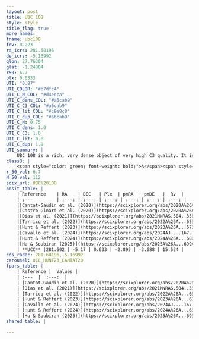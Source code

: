 ```yaml
---
layout: post
title: UBC 108
style: style
title_flag: true
more_names: 
fname: ubc108
fov: 0.223
ra_icrs: 281.60196
de_icrs: -5.16992
glon: 27.76304
glat: -1.24884
r50: 6.7
plx: 0.6333
UTI: "0.87"
UTI_COLOR: "#b7dfc4"
UTI_C_N_COL: "#d4edca"
UTI_C_dens_COL: "#a6cab9"
UTI_C_C3_COL: "#a6cab9"
UTI_C_lit_COL: "#c9e8c8"
UTI_C_dup_COL: "#a6cab9"
UTI_C_N: 0.75
UTI_C_dens: 1.0
UTI_C_C3: 1.0
UTI_C_lit: 0.8
UTI_C_dup: 1.0
UTI_summary: |
    UBC 108 is a rich, very dense object of very high C3 quality. It is well-studied in the literature.
class3: |
    <span style="color: green; font-weight: bold;">A</span><span style="color: green; font-weight: bold;">A</span>
r_50_val: 6.7
N_50_val: 112
scix_url: UBC%20108
posit_table: |
    | Reference    | RA    | DEC   | Plx  | pmRA  | pmDE   |  Rv  |
    | :---         | :---: | :---: | :---: | :---: | :---: | :---: |
    |[Cantat-Gaudin et al. (2020)](https://scixplorer.org/abs/2020A%26A...640A...1C) | 281.611 | -5.181 | 0.627 | -2.94 | -3.648 | -- |
    |[Castro-Ginard et al. (2020)](https://scixplorer.org/abs/2020A%26A...635A..45C) | 281.629 | -5.196 | 0.621 | -2.944 | -3.668 | -- |
    |[Dias et al. (2021)](https://scixplorer.org/abs/2021MNRAS.504..356D) | 281.622 | -5.183 | 0.625 | -2.939 | -3.652 | 16.328 |
    |[Tarricq et al. (2022)](https://scixplorer.org/abs/2022A%26A...659A..59T) | 281.654 | -5.148 | 0.624 | -2.888 | -3.699 | -- |
    |[Hunt & Reffert (2023)](https://scixplorer.org/abs/2023A%26A...673A.114H) | 281.597 | -5.18 | 0.623 | -2.868 | -3.652 | 15.324 |
    |[Cavallo et al. (2024)](https://scixplorer.org/abs/2024AJ....167...12C) | 281.616 | -5.187 | 0.626 | -- | -- | -- |
    |[Hunt & Reffert (2024)](https://scixplorer.org/abs/2024A%26A...686A..42H) | 281.597 | -5.18 | 0.623 | -2.868 | -3.652 | 15.324 |
    |[Hu & Soubiran (2025)](https://scixplorer.org/abs/2025A%26A...699A.246H) | 281.616 | -5.187 | -- | -- | -- | -- |
    | **UCC** |281.602 | -5.17 | 0.633 | -2.895 | -3.688 | 15.534 | 
cds_radec: 281.60196,-5.16992
carousel: UCC_HUNT23_CANTAT20
fpars_table: |
    | Reference |  Values |
    | :---  |  :---:  |
    | [Cantat-Gaudin et al. (2020)](https://scixplorer.org/abs/2020A%26A...640A...1C) | `AVNN=1.92, DMNN=11, AgeNN=8.87` |
    | [Dias et al. (2021)](https://scixplorer.org/abs/2021MNRAS.504..356D) | `Av=2.406, Dist=1524, logage=8.753, [Fe/H]=0.032` |
    | [Tarricq et al. (2022)](https://scixplorer.org/abs/2022A%26A...659A..59T) | `Dist=1498, logAgeNN=8.94` |
    | [Hunt & Reffert (2023)](https://scixplorer.org/abs/2023A%26A...673A.114H) | `AV50=2.255, diffAV50=1.242, MOD50=10.907, logAge50=8.518` |
    | [Cavallo et al. (2024)](https://scixplorer.org/abs/2024AJ....167...12C) | `AV50=2.78, dMod50=10.46, logAge50=8.72, [Fe/H]50=-0.38` |
    | [Hunt & Reffert (2024)](https://scixplorer.org/abs/2024A%26A...686A..42H) | `MassJ=653.786` |
    | [Hu & Soubiran (2025)](https://scixplorer.org/abs/2025A%26A...699A.246H) | `MA22=-0.05, MA23f=-0.21, MZ23=-0.02, MK24=-0.11, MF24=-0.15` |
shared_table: |
    
---
```

